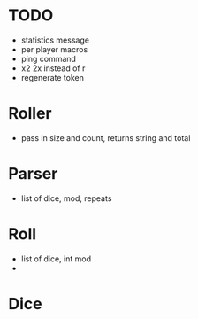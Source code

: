 # TODO
- statistics message
- per player macros
- ping command
- x2 2x instead of r
- regenerate token

# Roller
- pass in size and count, returns string and total

# Parser
- list of dice, mod, repeats

# Roll
- list of dice, int mod
-

# Dice
